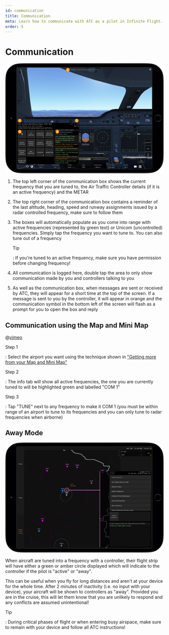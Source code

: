 ```yaml
---
id: communication
title: Communication
meta: Learn how to communicate with ATC as a pilot in Infinite Flight.
order: 5
---
```


# Communication

![Communication](_images/manual/frames/communication.png)



1. The top left corner of the communication box shows the current frequency that you are tuned to, the Air Traffic Controller details (if it is an active frequency) and the METAR

   

2. The top right corner of the communication box contains a reminder of the last altitude, heading, speed and runway assignments issued by a radar controlled frequency, make sure to follow them

   

3. The boxes will automatically populate as you come into range with active frequencies (represented by green text) or Unicom (uncontrolled) frequencies. Simply tap the frequency you want to tune to. You can also tune out of a frequency

   

   Tip

   : If you&#39;re tuned to an active frequency, make sure you have permission before changing frequency!

   

4. All communication is logged here, double tap the area to only show communication made by you and controllers talking to you

   

5. As well as the communication box, when messages are sent or received by ATC, they will appear for a short time at the top of the screen. If a message is sent to you by the controller, it will appear in orange and the communication symbol in the bottom left of the screen will flash as a prompt for you to open the box and reply



## Communication using the Map and Mini Map


@[vimeo](428621440) 


Step 1

: Select the airport you want using the technique shown in ["Getting more from your Map and Mini Map"](/guide/getting-started-guide/pilot-user-interface/flight-planning#getting-more-from-your-map-and-mini-map)

 

Step 2

: The info tab will show all active frequencies, the one you are currently tuned to will be highlighted green and labelled "COM 1"

 

Step 3

: Tap "TUNE" next to any frequency to make it COM 1 (you must be within range of an airport to tune to its frequencies and you can only tune to radar frequencies when airborne)



## Away Mode

![Away Mode](_images/manual/frames/away-mode.png)



When aircraft are tuned into a frequency with a controller, their flight strip will have either a green or amber circle displayed which will indicate to the controller if the pilot is "active" or "away".



This can be useful when you fly for long distances and aren't at your device for the whole time. After 2 minutes of inactivity (i.e. no input with your device), your aircraft will be shown to controllers as "away". Provided you are in the cruise, this will let them know that you are unlikely to respond and any conflicts are assumed unintentional! 



Tip

: During critical phases of flight or when entering busy airspace, make sure to remain with your device and follow all ATC instructions! 







